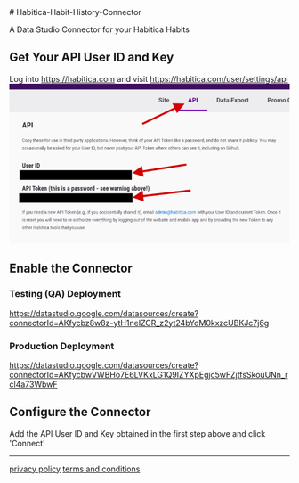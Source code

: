 <meta name="google-site-verification" content="iuEUvefOqGFu2F0xhkTa3BPC_JpdpAgImqubD9WaNoo" />
# Habitica-Habit-History-Connector

A Data Studio Connector for your Habitica Habits

## Get Your API User ID and Key

Log into https://habitica.com and visit https://habitica.com/user/settings/api
![screenshot](https://raw.githubusercontent.com/Kevpedia/Habitica-Habit-History-Connector/master/habitica-api-screenshot.png 'screenshot')

## Enable the Connector

### Testing (QA) Deployment

https://datastudio.google.com/datasources/create?connectorId=AKfycbz8w8z-ytH1neIZCR_z2yt24bYdM0kxzcUBKJc7j6g

### Production Deployment

https://datastudio.google.com/datasources/create?connectorId=AKfycbwVWBHo7E6LVKxLG1Q9IZYXpEgjc5wFZjtfsSkouUNn_rcl4a73WbwF

## Configure the Connector

Add the API User ID and Key obtained in the first step above and click 'Connect'

---

[privacy policy](https://kevpedia.github.io/Habitica-Habit-History-Connector/privacy-policy)
[terms and conditions](https://kevpedia.github.io/Habitica-Habit-History-Connector/terms)
